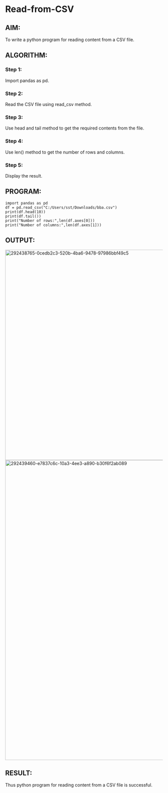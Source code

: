 # Read-from-CSV

## AIM:
To write a python program for reading content from a CSV file.
## ALGORITHM:
### Step 1:
Import pandas as pd.
### Step 2:
Read the CSV file using read_csv method.
### Step 3:
Use head and tail method to get the required contents from the file.
### Step 4:
Use len() method to get the number of rows and columns.
### Step 5:
Display the result.
## PROGRAM:
```
import pandas as pd
df = pd.read_csv("C:/Users/sst/Downloads/bba.csv")
print(df.head(10))
print(df.tail())
print("Number of rows:",len(df.axes[0]))
print("Number of columns:",len(df.axes[1]))
```
## OUTPUT:
<img width="673" alt="292438765-0cedb2c3-520b-4ba6-9478-97986bbf49c5" src="https://github.com/Naveen1825/Read-from-CSV/assets/138969868/29f3c2e3-2743-4d61-bf29-9b8cc9f0bb1f"><br>
<img width="960" alt="292439460-e7837c6c-10a3-4ee3-a890-b30f6f2ab089" src="https://github.com/Naveen1825/Read-from-CSV/assets/138969868/9fd0e665-272b-49c3-840a-4e819ee66322">

## RESULT:
Thus python program for reading content from a CSV file is successful.
